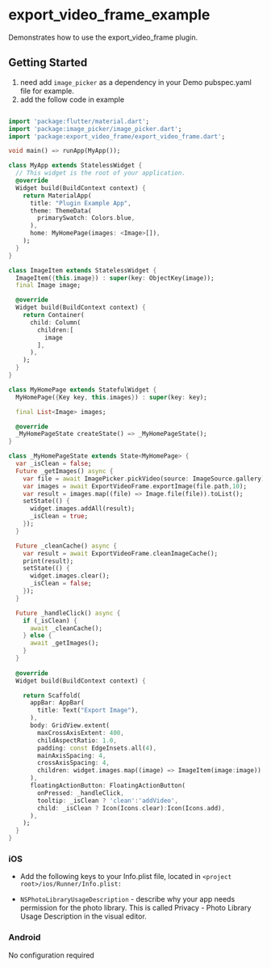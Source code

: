 # export_video_frame_example

Demonstrates how to use the export_video_frame plugin.

## Getting Started

1. need add ```image_picker``` as a dependency in your Demo pubspec.yaml file for example.
2. add the follow code in example

```dart

import 'package:flutter/material.dart';
import 'package:image_picker/image_picker.dart';
import 'package:export_video_frame/export_video_frame.dart';

void main() => runApp(MyApp());

class MyApp extends StatelessWidget {
  // This widget is the root of your application.
  @override
  Widget build(BuildContext context) {
    return MaterialApp(
      title: "Plugin Example App",
      theme: ThemeData(
        primarySwatch: Colors.blue,
      ),
      home: MyHomePage(images: <Image>[]),
    );
  }
}

class ImageItem extends StatelessWidget {
  ImageItem({this.image}) : super(key: ObjectKey(image));
  final Image image;

  @override
  Widget build(BuildContext context) {
    return Container(
      child: Column(
        children:[
          image
        ],
      ),
    );
  }
}

class MyHomePage extends StatefulWidget {
  MyHomePage({Key key, this.images}) : super(key: key);

  final List<Image> images;

  @override
  _MyHomePageState createState() => _MyHomePageState();
}

class _MyHomePageState extends State<MyHomePage> {
  var _isClean = false;
  Future _getImages() async {
    var file = await ImagePicker.pickVideo(source: ImageSource.gallery);
    var images = await ExportVideoFrame.exportImage(file.path,10);
    var result = images.map((file) => Image.file(file)).toList();
    setState(() {
      widget.images.addAll(result);
      _isClean = true;
    });
  }

  Future _cleanCache() async {
    var result = await ExportVideoFrame.cleanImageCache();
    print(result);
    setState(() {
      widget.images.clear();
      _isClean = false;
    });
  }

  Future _handleClick() async {
    if (_isClean) {
      await _cleanCache();
    } else {
      await _getImages();
    }
  }
  
  @override
  Widget build(BuildContext context) {

    return Scaffold(
      appBar: AppBar(
        title: Text("Export Image"),
      ),
      body: GridView.extent(
        maxCrossAxisExtent: 400,
        childAspectRatio: 1.0,
        padding: const EdgeInsets.all(4),
        mainAxisSpacing: 4,
        crossAxisSpacing: 4,
        children: widget.images.map((image) => ImageItem(image:image)).toList()
      ),
      floatingActionButton: FloatingActionButton(
        onPressed: _handleClick,
        tooltip: _isClean ? 'clean':'addVideo',
        child: _isClean ? Icon(Icons.clear):Icon(Icons.add),
      ),
    );
  }
}

```

### iOS

* Add the following keys to your Info.plist file, located in ```<project root>/ios/Runner/Info.plist:```

* ```NSPhotoLibraryUsageDescription``` - describe why your app needs permission for the photo library. This is called Privacy - Photo Library Usage Description in the visual editor.

### Android

No configuration required
